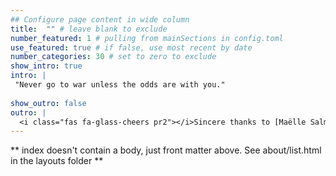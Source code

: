 ```yaml
---
## Configure page content in wide column
title:  "" # leave blank to exclude
number_featured: 1 # pulling from mainSections in config.toml
use_featured: true # if false, use most recent by date
number_categories: 30 # set to zero to exclude
show_intro: true
intro: |
 "Never go to war unless the odds are with you." 
 
show_outro: false
outro: |
  <i class="fas fa-glass-cheers pr2"></i>Sincere thanks to [Maëlle Salmon](https://masalmon.eu/) for her help naming this Hugo theme!
---
```


** index doesn't contain a body, just front matter above.
See about/list.html in the layouts folder **